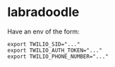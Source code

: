 # labradoodle

Have an env of the form:

```
export TWILIO_SID="..."
export TWILIO_AUTH_TOKEN="..."
export TWILIO_PHONE_NUMBER="..."
```

